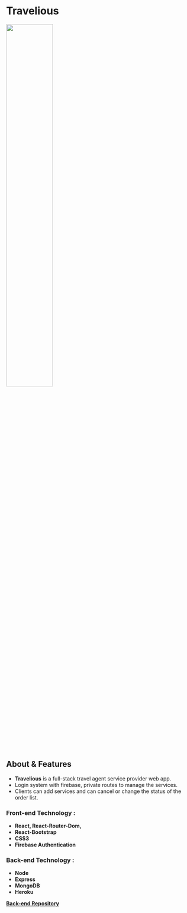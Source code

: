 # Travelious


<a  href="https://travelious-react.web.app/"><img  width="50%"  height="50%"  src="https://i.ibb.co/1m0fPgv/Screenshot-1.png"></a>

## About & Features

-  **Travelious** is a full-stack travel agent service provider web app.
-  Login system with firebase, private routes to manage the services.
-  Clients can add services and can cancel or change the status of the order list.

### Front-end Technology :

-  **React, React-Router-Dom,**
-  **React-Bootstrap**
-  **CSS3**
-  **Firebase Authentication**

### Back-end Technology :

-  **Node**
-  **Express**
-  **MongoDB**
-  **Heroku**

**[Back-end Repository](https://github.com/bakhtiarabid/Travelious-Backend)**
